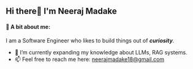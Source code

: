 ## Hi there👋 I'm Neeraj Madake

<!--
**neeraj500/neeraj500** is a ✨ _special_ ✨ repository because its `README.md` (this file) appears on your GitHub profile.

Here are some ideas to get you started:

- 🔭 I’m currently working on ...
- 🌱 I’m currently learning ...
- 👯 I’m looking to collaborate on ...
- 🤔 I’m looking for help with ...
- 💬 Ask me about ...
- 📫 How to reach me: ...
- 😄 Pronouns: ...
- ⚡ Fun fact: ...
-->

#### 🪷 A bit about me: 

 I am a Software Engineer who likes to build things out of ***curiosity**.*

- 🌱 I’m currently expanding my knowledge about LLMs, RAG systems.
- 📫 Feel free to reach me here: neerajmadake18@gmail.com



